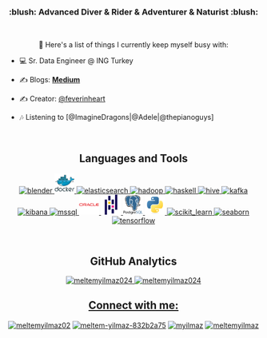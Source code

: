 <h3 align="center">:blush: Advanced Diver & Rider & Adventurer & Naturist :blush:</h3>


<br>
<p align="center">  🔭 Here's a list of things I currently keep myself busy with: </p>

- 💻 Sr. Data Engineer @ ING Turkey

- ✍️ Blogs: **[Medium](https://medium.com/@meltem.yilmaz024)**

- ✍️ Creator: [@feverinheart](https://www.instagram.com/feverinheart/)


- :notes: Listening to [@ImagineDragons|@Adele|@thepianoguys]
<br>

<h2 align="center">Languages and Tools</h2>
<p align="center"> <a href="https://www.blender.org/" target="_blank" rel="noreferrer"> <img src="https://download.blender.org/branding/community/blender_community_badge_white.svg" alt="blender" width="40" height="40"/> </a> <a href="https://www.docker.com/" target="_blank" rel="noreferrer"> <img src="https://raw.githubusercontent.com/devicons/devicon/master/icons/docker/docker-original-wordmark.svg" alt="docker" width="40" height="40"/> </a> <a href="https://www.elastic.co" target="_blank" rel="noreferrer"> <img src="https://www.vectorlogo.zone/logos/elastic/elastic-icon.svg" alt="elasticsearch" width="40" height="40"/> </a> <a href="https://hadoop.apache.org/" target="_blank" rel="noreferrer"> <img src="https://www.vectorlogo.zone/logos/apache_hadoop/apache_hadoop-icon.svg" alt="hadoop" width="40" height="40"/> </a> <a href="https://www.haskell.org/" target="_blank" rel="noreferrer"> <img src="https://upload.wikimedia.org/wikipedia/commons/1/1c/Haskell-Logo.svg" alt="haskell" width="40" height="40"/> </a> <a href="https://hive.apache.org/" target="_blank" rel="noreferrer"> <img src="https://www.vectorlogo.zone/logos/apache_hive/apache_hive-icon.svg" alt="hive" width="40" height="40"/> </a> <a href="https://kafka.apache.org/" target="_blank" rel="noreferrer"> <img src="https://www.vectorlogo.zone/logos/apache_kafka/apache_kafka-icon.svg" alt="kafka" width="40" height="40"/> </a> <a href="https://www.elastic.co/kibana" target="_blank" rel="noreferrer"> <img src="https://www.vectorlogo.zone/logos/elasticco_kibana/elasticco_kibana-icon.svg" alt="kibana" width="40" height="40"/> </a> <a href="https://www.microsoft.com/en-us/sql-server" target="_blank" rel="noreferrer"> <img src="https://www.svgrepo.com/show/303229/microsoft-sql-server-logo.svg" alt="mssql" width="40" height="40"/> </a> <a href="https://www.oracle.com/" target="_blank" rel="noreferrer"> <img src="https://raw.githubusercontent.com/devicons/devicon/master/icons/oracle/oracle-original.svg" alt="oracle" width="40" height="40"/> </a> <a href="https://pandas.pydata.org/" target="_blank" rel="noreferrer"> <img src="https://raw.githubusercontent.com/devicons/devicon/2ae2a900d2f041da66e950e4d48052658d850630/icons/pandas/pandas-original.svg" alt="pandas" width="40" height="40"/> </a> <a href="https://www.postgresql.org" target="_blank" rel="noreferrer"> <img src="https://raw.githubusercontent.com/devicons/devicon/master/icons/postgresql/postgresql-original-wordmark.svg" alt="postgresql" width="40" height="40"/> </a> <a href="https://www.python.org" target="_blank" rel="noreferrer"> <img src="https://raw.githubusercontent.com/devicons/devicon/master/icons/python/python-original.svg" alt="python" width="40" height="40"/> </a> <a href="https://scikit-learn.org/" target="_blank" rel="noreferrer"> <img src="https://upload.wikimedia.org/wikipedia/commons/0/05/Scikit_learn_logo_small.svg" alt="scikit_learn" width="40" height="40"/> </a> <a href="https://seaborn.pydata.org/" target="_blank" rel="noreferrer"> <img src="https://seaborn.pydata.org/_images/logo-mark-lightbg.svg" alt="seaborn" width="40" height="40"/> </a> <a href="https://www.tensorflow.org" target="_blank" rel="noreferrer"> <img src="https://www.vectorlogo.zone/logos/tensorflow/tensorflow-icon.svg" alt="tensorflow" width="40" height="40"/> </a> </p>

<br>

<h2 align="center">GitHub Analytics</h2>
<p align="center">
<a href="https://github.com/meltemyilmaz024">
  <img height="180em" src="https://github-readme-stats.vercel.app/api?username=meltemyilmaz024&show_icons=true&locale=en&theme=radical&hide_rank=false" alt="meltemyilmaz024" />
  <img height="180em" src="https://github-readme-stats.vercel.app/api/top-langs?username=meltemyilmaz024&show_icons=true&locale=en&layout=compact&hide=css,scss,html&langs_count=16&theme=radical&hide_rank=false" alt="meltemyilmaz024"
</a>
</p>

  
<h2 align="center">Connect with me: </h2>
<p align="center">
<a href="https://twitter.com/meltemyilmaz02" target="blank"><img align="center" src="https://raw.githubusercontent.com/rahuldkjain/github-profile-readme-generator/master/src/images/icons/Social/twitter.svg" alt="meltemyilmaz02" height="30" width="40" /></a>
<a href="https://linkedin.com/in/meltem-yilmaz-832b2a75" target="blank"><img align="center" src="https://raw.githubusercontent.com/rahuldkjain/github-profile-readme-generator/master/src/images/icons/Social/linked-in-alt.svg" alt="meltem-yilmaz-832b2a75" height="30" width="40" /></a>
<a href="https://stackoverflow.com/users/14793245/myilmaz" target="blank"><img align="center" src="https://raw.githubusercontent.com/rahuldkjain/github-profile-readme-generator/master/src/images/icons/Social/stack-overflow.svg" alt="myilmaz" height="30" width="40" /></a>
<a href="https://kaggle.com/meltemyilmaz" target="blank"><img align="center" src="https://raw.githubusercontent.com/rahuldkjain/github-profile-readme-generator/master/src/images/icons/Social/kaggle.svg" alt="meltemyilmaz" height="30" width="40" /></a>
</p>
  
<!--


![Nature_business_LinkedIn_banner-2](https://user-images.githubusercontent.com/26241718/154820928-388953e1-8789-427e-8083-0f3e4b1b99f7.png)


**meltemyilmaz024/meltemyilmaz024** is a ✨ _special_ ✨ repository because its `README.md` (this file) appears on your GitHub profile.



#### Welcome to my profile :blush: ! I hope you can find your medicine :hugs: :wink: 	

<a href="https://www.linkedin.com/in/meltem-yilmaz-832b2a75/"><img align="left" src="https://raw.githubusercontent.com/yushi1007/yushi1007/main/images/linkedin.svg" alt="Meltem YILMAZ | LinkedIn" width="21px"/>https://stackoverflow.com/users/14793245/myilmaz</a>

Here are some ideas to get you started:

- 🔭 I’m currently working on ...
- 🌱 I’m currently learning ...
- 👯 I’m looking to collaborate on ...
- 🤔 I’m looking for help with ...
- 💬 Ask me about ...
- 📫 How to reach me: ...
- 😄 Pronouns: ...
- ⚡ Fun fact: ...
-->
